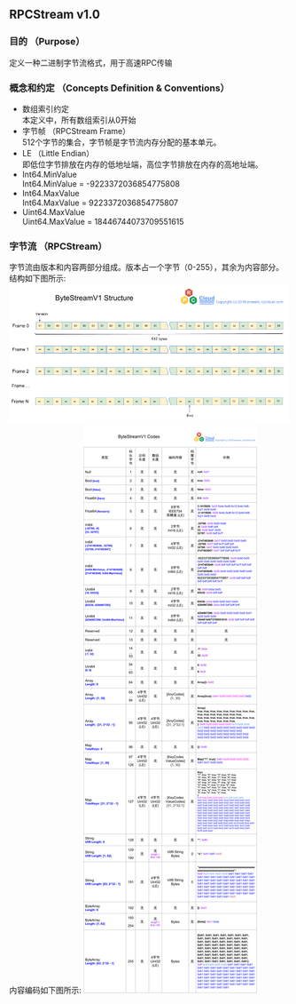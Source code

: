 ## RPCStream v1.0

### 目的 （Purpose）
定义一种二进制字节流格式，用于高速RPC传输

### 概念和约定 （Concepts Definition & Conventions）
* 数组索引约定 <br>
本定义中，所有数组索引从0开始
* 字节帧 （RPCStream Frame）<br>
512个字节的集合，字节帧是字节流内存分配的基本单元。
* LE （Little Endian）<br>
即低位字节排放在内存的低地址端，高位字节排放在内存的高地址端。
* Int64.MinValue   <br>
Int64.MinValue = -9223372036854775808 <br>
* Int64.MaxValue <br>
Int64.MaxValue = 9223372036854775807
* Uint64.MaxValue <br>
Uint64.MaxValue = 18446744073709551615

### 字节流 （RPCStream）
字节流由版本和内容两部分组成。版本占一个字节（0-255），其余为内容部分。<br>
结构如下图所示:
![avatar](img/RPCStream-structure.png)
<br>内容编码如下图所示:
![avatar](img/RPCStream-codes.v1.png)
